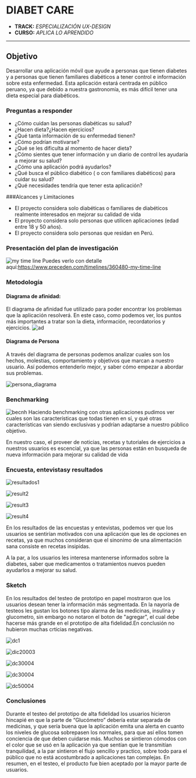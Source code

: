 # DIABET CARE

* **TRACK:** _ESPECIALIZACIÓN UX-DESIGN_
* **CURSO:** _APLICA LO APRENDIDO_

***
## Objetivo
Desarrollar una aplicación móvil que ayude a personas que tienen diabetes y a personas que tienen familiares diabéticos a tener control e información sobre esta enfermedad. Esta aplicación estará centrada en público peruano, ya que debido a nuestra gastronomía, es más difícil tener una dieta especial para diabéticos.


### Preguntas a responder

- ¿Cómo cuidan las personas diabéticas su salud?
- ¿Hacen dieta?¿Hacen ejercicios?
- ¿Qué tanta información de su enfermedad tienen?
- ¿Cómo podrían motivarse?
- ¿Qué se les dificulta al momento de hacer dieta?
- ¿Cómo sientes que tener información y un diario de control les ayudaría a mejorar su salud?
- ¿Cómo una aplicación podrá ayudarlos?
- ¿Qué busca el público diabético ( o con familiares diabéticos) para cuidar su salud?
- ¿Qué necesidades tendría que tener esta aplicación?

###Alcances y Limitaciones
 - El proyecto considera solo diabéticas o familiares de diabéticos realmente interesados en mejorar su calidad de vida
 - El proyecto considera solo personas que utilicen aplicaciones (edad entre 18 y 50 años).
 - El proyecto considera solo personas que residan en Perú.

### Presentación del plan de investigación
![my time line](https://user-images.githubusercontent.com/32309909/37750709-77f0afba-2d5c-11e8-98d2-3e85e4d928a5.png)
Puedes verlo con detalle aquí:https://www.preceden.com/timelines/360480-my-time-line

### Metodología

#### Diagrama de afinidad:
El diagrama de afinidad fue utilizado para poder encontrar los problemas que la aplicación resolverá. En este caso, como podemos ver, los puntos más importantes a tratar son la dieta, información, recordatorios y ejercicios.
![ad](https://user-images.githubusercontent.com/32309909/37750789-c67f8cf0-2d5c-11e8-8aa9-bbb205b478b0.jpg)

#### Diagrama de Persona
A través del diagrama de personas podemos analizar cuales son los hechos, molestias, comportamiento y objetivos que marcan a nuestro usuario. Así podemos entenderlo mejor, y saber cómo empezar a abordar sus problemas.


![persona_diagrama](https://user-images.githubusercontent.com/32309909/37750872-17db0b1a-2d5d-11e8-97bd-b5879ea9c493.jpg)

### Benchmarking
![becnh](https://user-images.githubusercontent.com/32309909/37750956-a5c695ca-2d5d-11e8-9eb5-bc0095581050.png)
Haciendo benchmarking con otras aplicaciones pudimos ver cuales son las características que todas tienen en sí, y qué otras características van siendo exclusivas y podrían adaptarse a nuestro público objetivo.

En nuestro caso, el proveer de noticias, recetas y tutoriales de ejercicios a nuestros usuarios es escencial, ya que las personas están en busqueda de nueva información para mejorar su calidad de vida

### Encuesta, entevistasy resultados

![resultados1](https://user-images.githubusercontent.com/32309909/37751747-216e7cfc-2d62-11e8-87a3-e61a64bc23ab.png)

![result2](https://user-images.githubusercontent.com/32309909/37751768-3a4ba858-2d62-11e8-89bc-34915e3ec90d.png)

![result3](https://user-images.githubusercontent.com/32309909/37751782-4ab808d0-2d62-11e8-84e8-832d749621cb.png)

![result4](https://user-images.githubusercontent.com/32309909/37751801-68d7d944-2d62-11e8-9711-1f850f7aacfe.png)

En los resultados de las encuestas y entevistas, podemos ver que los usuarios se sentirían motivados con una aplicación
que les de opciones en recetas, ya que muchos consideran que el sinonimo de una alimentación sana consiste en recetas insipidas.

A la par, a los usuarios les interesa mantenerse informados sobre la diabetes, saber que medicamentos o tratamientos nuevos pueden ayudarlos a mejorar su salud.


### Sketch 
En los resultados del testeo de prototipo en papel mostraron que los usuarios desean tener la información más segmentada. En la nayoría de testeos les gustan los botones tipo alarma de las medicinas, insulina y glucometro, sin embargo no notaron el boton de "agregar", el cual debe hacerse más grande en el prototipo de alta fidelidad.En conclusión no hubieron muchas crticias negativas.

![dc1](https://user-images.githubusercontent.com/32309909/37751075-45fabef4-2d5e-11e8-8ff7-4e0158396085.jpg)

![dic20003](https://user-images.githubusercontent.com/32309909/37751101-67f108c4-2d5e-11e8-9d2f-6fd98ce593ab.jpg)

![dc30004](https://user-images.githubusercontent.com/32309909/37751200-1c1cadda-2d5f-11e8-847c-921d3dd3f1f5.jpg)

![dc30004](https://user-images.githubusercontent.com/32309909/37751200-1c1cadda-2d5f-11e8-847c-921d3dd3f1f5.jpg)

![dc50004](https://user-images.githubusercontent.com/32309909/37751341-f2e3247a-2d5f-11e8-8dfa-808fc7d9b201.jpg)

### Conclusiones

Durante el testeo del prototipo de alta fidelidad los usuarios hicieron hincapié en que la parte de “Glucómetro” debería estar separada de medicinas, y que sería buena que la aplicación emita una alerta en cuanto los niveles de glucosa sobrepasen los normales, para que así ellos tomen conciencia de que deben cuidarse más. Muchos se sintieron cómodos con el color que se usó en la aplicación ya que sentían que le transmitían tranquilidad, a la par sintieron el flujo sencillo y practico, sobre todo para el público que no está acostumbrado a aplicaciones tan complejas. En resumen, en el testeo, el producto fue bien aceptado por la mayor parte de usuarios.


